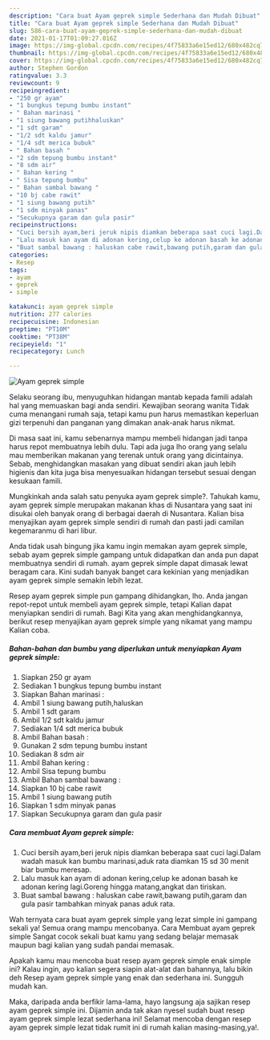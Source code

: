 ```yaml
---
description: "Cara buat Ayam geprek simple Sederhana dan Mudah Dibuat"
title: "Cara buat Ayam geprek simple Sederhana dan Mudah Dibuat"
slug: 586-cara-buat-ayam-geprek-simple-sederhana-dan-mudah-dibuat
date: 2021-01-17T01:09:27.016Z
image: https://img-global.cpcdn.com/recipes/4f75833a6e15ed12/680x482cq70/ayam-geprek-simple-foto-resep-utama.jpg
thumbnail: https://img-global.cpcdn.com/recipes/4f75833a6e15ed12/680x482cq70/ayam-geprek-simple-foto-resep-utama.jpg
cover: https://img-global.cpcdn.com/recipes/4f75833a6e15ed12/680x482cq70/ayam-geprek-simple-foto-resep-utama.jpg
author: Stephen Gordon
ratingvalue: 3.3
reviewcount: 9
recipeingredient:
- "250 gr ayam"
- "1 bungkus tepung bumbu instant"
- " Bahan marinasi "
- "1 siung bawang putihhaluskan"
- "1 sdt garam"
- "1/2 sdt kaldu jamur"
- "1/4 sdt merica bubuk"
- " Bahan basah "
- "2 sdm tepung bumbu instant"
- "8 sdm air"
- " Bahan kering "
- " Sisa tepung bumbu"
- " Bahan sambal bawang "
- "10 bj cabe rawit"
- "1 siung bawang putih"
- "1 sdm minyak panas"
- "Secukupnya garam dan gula pasir"
recipeinstructions:
- "Cuci bersih ayam,beri jeruk nipis diamkan beberapa saat cuci lagi.Dalam wadah masuk kan bumbu marinasi,aduk rata diamkan 15 sd 30 menit biar bumbu meresap."
- "Lalu masuk kan ayam di adonan kering,celup ke adonan basah ke adonan kering lagi.Goreng hingga matang,angkat dan tiriskan."
- "Buat sambal bawang : haluskan cabe rawit,bawang putih,garam dan gula pasir tambahkan minyak panas aduk rata."
categories:
- Resep
tags:
- ayam
- geprek
- simple

katakunci: ayam geprek simple 
nutrition: 277 calories
recipecuisine: Indonesian
preptime: "PT10M"
cooktime: "PT38M"
recipeyield: "1"
recipecategory: Lunch

---
```



![Ayam geprek simple](https://img-global.cpcdn.com/recipes/4f75833a6e15ed12/680x482cq70/ayam-geprek-simple-foto-resep-utama.jpg)

Selaku seorang ibu, menyuguhkan hidangan mantab kepada famili adalah hal yang memuaskan bagi anda sendiri. Kewajiban seorang  wanita Tidak cuma menangani rumah saja, tetapi kamu pun harus memastikan keperluan gizi terpenuhi dan panganan yang dimakan anak-anak harus nikmat.

Di masa  saat ini, kamu sebenarnya mampu membeli hidangan jadi tanpa harus repot membuatnya lebih dulu. Tapi ada juga lho orang yang selalu mau memberikan makanan yang terenak untuk orang yang dicintainya. Sebab, menghidangkan masakan yang dibuat sendiri akan jauh lebih higienis dan kita juga bisa menyesuaikan hidangan tersebut sesuai dengan kesukaan famili. 



Mungkinkah anda salah satu penyuka ayam geprek simple?. Tahukah kamu, ayam geprek simple merupakan makanan khas di Nusantara yang saat ini disukai oleh banyak orang di berbagai daerah di Nusantara. Kalian bisa menyajikan ayam geprek simple sendiri di rumah dan pasti jadi camilan kegemaranmu di hari libur.

Anda tidak usah bingung jika kamu ingin memakan ayam geprek simple, sebab ayam geprek simple gampang untuk didapatkan dan anda pun dapat membuatnya sendiri di rumah. ayam geprek simple dapat dimasak lewat beragam cara. Kini sudah banyak banget cara kekinian yang menjadikan ayam geprek simple semakin lebih lezat.

Resep ayam geprek simple pun gampang dihidangkan, lho. Anda jangan repot-repot untuk membeli ayam geprek simple, tetapi Kalian dapat menyiapkan sendiri di rumah. Bagi Kita yang akan menghidangkannya, berikut resep menyajikan ayam geprek simple yang nikamat yang mampu Kalian coba.

<!--inarticleads1-->

##### Bahan-bahan dan bumbu yang diperlukan untuk menyiapkan Ayam geprek simple:

1. Siapkan 250 gr ayam
1. Sediakan 1 bungkus tepung bumbu instant
1. Siapkan  Bahan marinasi :
1. Ambil 1 siung bawang putih,haluskan
1. Ambil 1 sdt garam
1. Ambil 1/2 sdt kaldu jamur
1. Sediakan 1/4 sdt merica bubuk
1. Ambil  Bahan basah :
1. Gunakan 2 sdm tepung bumbu instant
1. Sediakan 8 sdm air
1. Ambil  Bahan kering :
1. Ambil  Sisa tepung bumbu
1. Ambil  Bahan sambal bawang :
1. Siapkan 10 bj cabe rawit
1. Ambil 1 siung bawang putih
1. Siapkan 1 sdm minyak panas
1. Siapkan Secukupnya garam dan gula pasir




<!--inarticleads2-->

##### Cara membuat Ayam geprek simple:

1. Cuci bersih ayam,beri jeruk nipis diamkan beberapa saat cuci lagi.Dalam wadah masuk kan bumbu marinasi,aduk rata diamkan 15 sd 30 menit biar bumbu meresap.
1. Lalu masuk kan ayam di adonan kering,celup ke adonan basah ke adonan kering lagi.Goreng hingga matang,angkat dan tiriskan.
1. Buat sambal bawang : haluskan cabe rawit,bawang putih,garam dan gula pasir tambahkan minyak panas aduk rata.




Wah ternyata cara buat ayam geprek simple yang lezat simple ini gampang sekali ya! Semua orang mampu mencobanya. Cara Membuat ayam geprek simple Sangat cocok sekali buat kamu yang sedang belajar memasak maupun bagi kalian yang sudah pandai memasak.

Apakah kamu mau mencoba buat resep ayam geprek simple enak simple ini? Kalau ingin, ayo kalian segera siapin alat-alat dan bahannya, lalu bikin deh Resep ayam geprek simple yang enak dan sederhana ini. Sungguh mudah kan. 

Maka, daripada anda berfikir lama-lama, hayo langsung aja sajikan resep ayam geprek simple ini. Dijamin anda tak akan nyesel sudah buat resep ayam geprek simple lezat sederhana ini! Selamat mencoba dengan resep ayam geprek simple lezat tidak rumit ini di rumah kalian masing-masing,ya!.

